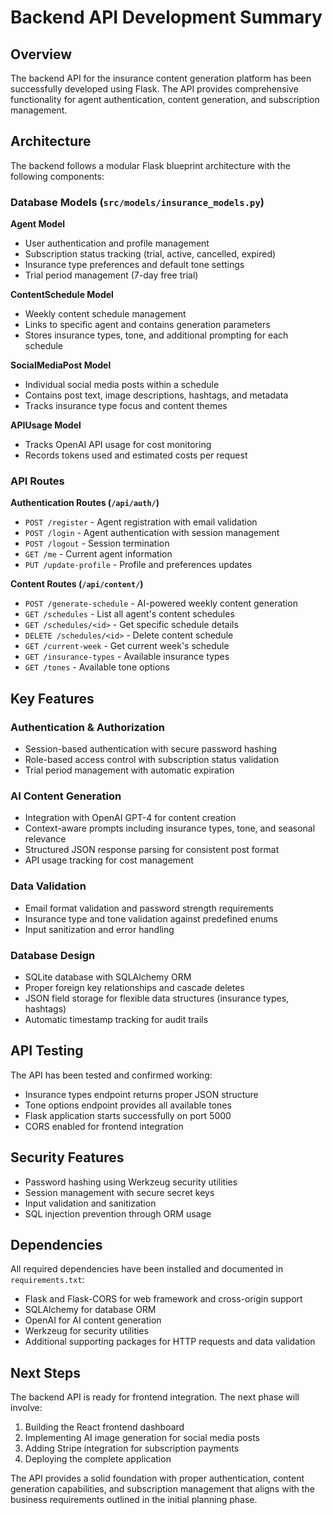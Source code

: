 # Backend API Development Summary

## Overview

The backend API for the insurance content generation platform has been successfully developed using Flask. The API provides comprehensive functionality for agent authentication, content generation, and subscription management.

## Architecture

The backend follows a modular Flask blueprint architecture with the following components:

### Database Models (`src/models/insurance_models.py`)

**Agent Model**
- User authentication and profile management
- Subscription status tracking (trial, active, cancelled, expired)
- Insurance type preferences and default tone settings
- Trial period management (7-day free trial)

**ContentSchedule Model**
- Weekly content schedule management
- Links to specific agent and contains generation parameters
- Stores insurance types, tone, and additional prompting for each schedule

**SocialMediaPost Model**
- Individual social media posts within a schedule
- Contains post text, image descriptions, hashtags, and metadata
- Tracks insurance type focus and content themes

**APIUsage Model**
- Tracks OpenAI API usage for cost monitoring
- Records tokens used and estimated costs per request

### API Routes

**Authentication Routes (`/api/auth/`)**
- `POST /register` - Agent registration with email validation
- `POST /login` - Agent authentication with session management
- `POST /logout` - Session termination
- `GET /me` - Current agent information
- `PUT /update-profile` - Profile and preferences updates

**Content Routes (`/api/content/`)**
- `POST /generate-schedule` - AI-powered weekly content generation
- `GET /schedules` - List all agent's content schedules
- `GET /schedules/<id>` - Get specific schedule details
- `DELETE /schedules/<id>` - Delete content schedule
- `GET /current-week` - Get current week's schedule
- `GET /insurance-types` - Available insurance types
- `GET /tones` - Available tone options

## Key Features

### Authentication & Authorization
- Session-based authentication with secure password hashing
- Role-based access control with subscription status validation
- Trial period management with automatic expiration

### AI Content Generation
- Integration with OpenAI GPT-4 for content creation
- Context-aware prompts including insurance types, tone, and seasonal relevance
- Structured JSON response parsing for consistent post format
- API usage tracking for cost management

### Data Validation
- Email format validation and password strength requirements
- Insurance type and tone validation against predefined enums
- Input sanitization and error handling

### Database Design
- SQLite database with SQLAlchemy ORM
- Proper foreign key relationships and cascade deletes
- JSON field storage for flexible data structures (insurance types, hashtags)
- Automatic timestamp tracking for audit trails

## API Testing

The API has been tested and confirmed working:
- Insurance types endpoint returns proper JSON structure
- Tone options endpoint provides all available tones
- Flask application starts successfully on port 5000
- CORS enabled for frontend integration

## Security Features

- Password hashing using Werkzeug security utilities
- Session management with secure secret keys
- Input validation and sanitization
- SQL injection prevention through ORM usage

## Dependencies

All required dependencies have been installed and documented in `requirements.txt`:
- Flask and Flask-CORS for web framework and cross-origin support
- SQLAlchemy for database ORM
- OpenAI for AI content generation
- Werkzeug for security utilities
- Additional supporting packages for HTTP requests and data validation

## Next Steps

The backend API is ready for frontend integration. The next phase will involve:
1. Building the React frontend dashboard
2. Implementing AI image generation for social media posts
3. Adding Stripe integration for subscription payments
4. Deploying the complete application

The API provides a solid foundation with proper authentication, content generation capabilities, and subscription management that aligns with the business requirements outlined in the initial planning phase.
